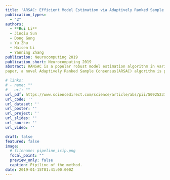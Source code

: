 ```yaml
---
title: 'ARSAC: Efficient Model Estimation via Adaptively Ranked Sample Consensus'
publication_types:
  - "2"
authors:
  - **Rui Li**
  - Jinqiu Sun
  - Dong Gong
  - Yu Zhu
  - Haisen Li
  - Yanning Zhang
publication: Neurocomputing 2019
publication_short: Neurocomputing 2019
abstract: RANSAC is a popular robust model estimation algorithm in various computer vision applications. However, the speed of RANSAC declines dramatically as the inlier rate of the measurements decreases. In this
paper, a novel Adaptively Ranked Sample Consensus(ARSAC) algorithm is presented to boost the speed and robustness of RANSAC. The algorithm adopts non-uniform sampling based on the ranked measurements to speed up the sampling process. Instead of a fixed measurement ranking, we design an adaptivescheme which updates the ranking of the measurements, to incorporate high quality measurements into sample at high priority. At the same time, a geometric constraint is proposed during sampling process to select measurements with scattered distribution in images, which could alleviate degenerate cases in epipolar geometry estimation. Experiments on both synthetic and real-world data demonstrate the superiority in efficiency and robustness of the proposed algorithm compared to the state-of-the-art methods.

# links:
# - name: ""
#   url: ""
url_pdf: https://www.sciencedirect.com/science/article/abs/pii/S0925231218309548
url_code: ''
url_dataset: ''
url_poster: ''
url_project: ''
url_slides: ''
url_source: ''
url_video: ''

draft: false
featured: false
image:
  # filename: pipeline_icip.png
  focal_point: ""
  preview_only: false
  caption: Pipiline of the method.
date: 2019-01-15T01:41:00.000Z
---
```

